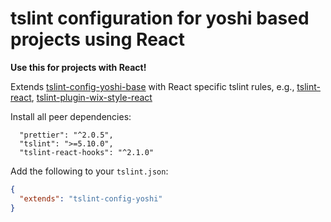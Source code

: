 # tslint configuration for yoshi based projects using React

**Use this for projects with React!**

Extends [tslint-config-yoshi-base](https://github.com/wix/yoshi/tree/master/packages/tslint-config-yoshi-base) with React specific tslint rules, e.g., [tslint-react](https://github.com/palantir/tslint-react), [tslint-plugin-wix-style-react](https://github.com/wix/wix-ui/tree/master/packages/tslint-plugin-wix-style-react)

Install all peer dependencies:

```
  "prettier": "^2.0.5",
  "tslint": ">=5.10.0",
  "tslint-react-hooks": "^2.1.0"
```

Add the following to your `tslint.json`:

```json
{
  "extends": "tslint-config-yoshi"
}
```
